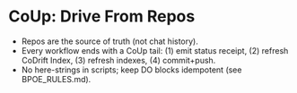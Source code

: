 # CoUp: Drive From Repos

- Repos are the source of truth (not chat history).
- Every workflow ends with a CoUp tail: (1) emit status receipt, (2) refresh CoDrift Index, (3) refresh indexes, (4) commit+push.
- No here-strings in scripts; keep DO blocks idempotent (see BPOE_RULES.md).

